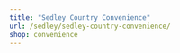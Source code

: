```yaml
---
title: "Sedley Country Convenience"
url: /sedley/sedley-country-convenience/
shop: convenience
---
```


